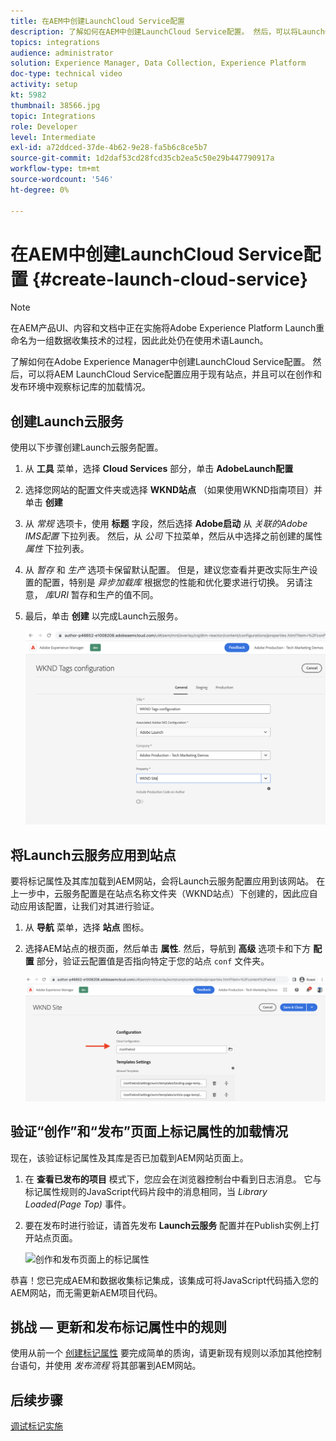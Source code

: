```yaml
---
title: 在AEM中创建LaunchCloud Service配置
description: 了解如何在AEM中创建LaunchCloud Service配置。 然后，可以将LaunchCloud Service配置应用于现有站点，并且可以在创作和发布环境中观察标记库的加载情况。
topics: integrations
audience: administrator
solution: Experience Manager, Data Collection, Experience Platform
doc-type: technical video
activity: setup
kt: 5982
thumbnail: 38566.jpg
topic: Integrations
role: Developer
level: Intermediate
exl-id: a72ddced-37de-4b62-9e28-fa5b6c8ce5b7
source-git-commit: 1d2daf53cd28fcd35cb2ea5c50e29b447790917a
workflow-type: tm+mt
source-wordcount: '546'
ht-degree: 0%

---
```


# 在AEM中创建LaunchCloud Service配置 {#create-launch-cloud-service}

>[!NOTE]
>
>在AEM产品UI、内容和文档中正在实施将Adobe Experience Platform Launch重命名为一组数据收集技术的过程，因此此处仍在使用术语Launch。

了解如何在Adobe Experience Manager中创建LaunchCloud Service配置。 然后，可以将AEM LaunchCloud Service配置应用于现有站点，并且可以在创作和发布环境中观察标记库的加载情况。

## 创建Launch云服务

使用以下步骤创建Launch云服务配置。

1. 从 **工具** 菜单，选择 **Cloud Services** 部分，单击 **AdobeLaunch配置**

1. 选择您网站的配置文件夹或选择 **WKND站点** （如果使用WKND指南项目）并单击 **创建**

1. 从 _常规_ 选项卡，使用 **标题** 字段，然后选择 **Adobe启动** 从 _关联的Adobe IMS配置_ 下拉列表。 然后，从 _公司_ 下拉菜单，然后从中选择之前创建的属性 _属性_ 下拉列表。

1. 从 _暂存_ 和 _生产_ 选项卡保留默认配置。 但是，建议您查看并更改实际生产设置的配置，特别是 _异步加载库_ 根据您的性能和优化要求进行切换。 另请注意， _库URI_ 暂存和生产的值不同。

1. 最后，单击 **创建** 以完成Launch云服务。

   ![LaunchCloud Services配置](assets/launch-cloud-services-config.png)

## 将Launch云服务应用到站点

要将标记属性及其库加载到AEM网站，会将Launch云服务配置应用到该网站。 在上一步中，云服务配置是在站点名称文件夹（WKND站点）下创建的，因此应自动应用该配置，让我们对其进行验证。

1. 从 **导航** 菜单，选择 **站点** 图标。

1. 选择AEM站点的根页面，然后单击 **属性**. 然后，导航到 **高级** 选项卡和下方 **配置** 部分，验证云配置值是否指向特定于您的站点 `conf` 文件夹。

   ![将Cloud Services配置应用到站点](assets/apply-cloud-services-config-to-site.png)

## 验证“创作”和“发布”页面上标记属性的加载情况

现在，该验证标记属性及其库是否已加载到AEM网站页面上。

1. 在 **查看已发布的项目** 模式下，您应会在浏览器控制台中看到日志消息。 它与标记属性规则的JavaScript代码片段中的消息相同，当 _Library Loaded(Page Top)_ 事件。

1. 要在发布时进行验证，请首先发布 **Launch云服务** 配置并在Publish实例上打开站点页面。

   ![创作和发布页面上的标记属性](assets/tag-property-on-author-publish-pages.png)

恭喜！您已完成AEM和数据收集标记集成，该集成可将JavaScript代码插入您的AEM网站，而无需更新AEM项目代码。

## 挑战 — 更新和发布标记属性中的规则

使用从前一个 [创建标记属性](./create-tag-property.md) 要完成简单的质询，请更新现有规则以添加其他控制台语句，并使用 _发布流程_ 将其部署到AEM网站。

## 后续步骤

[调试标记实施](debug-tags-implementation.md)
